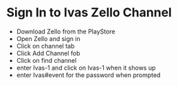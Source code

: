 # Sign In to Ivas Zello Channel

- Download Zello from the PlayStore
- Open Zello and sign in
- Click on channel tab
- Click Add Channel fob
- Click on find channel
- enter Ivas-1 and click on Ivas-1 when it shows up
- enter Ivas#event for the password when prompted
